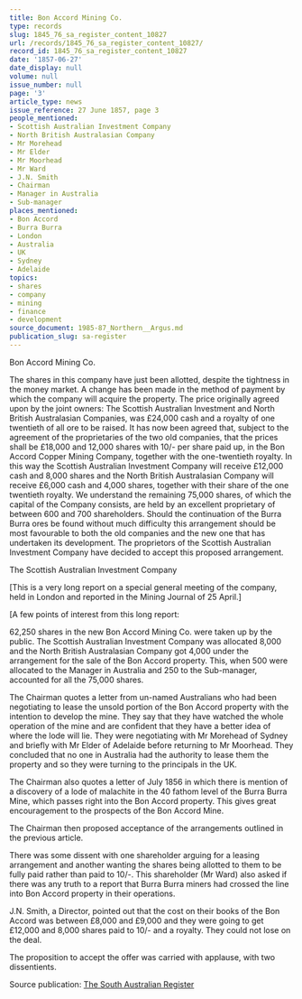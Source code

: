 ```yaml
---
title: Bon Accord Mining Co.
type: records
slug: 1845_76_sa_register_content_10827
url: /records/1845_76_sa_register_content_10827/
record_id: 1845_76_sa_register_content_10827
date: '1857-06-27'
date_display: null
volume: null
issue_number: null
page: '3'
article_type: news
issue_reference: 27 June 1857, page 3
people_mentioned:
- Scottish Australian Investment Company
- North British Australasian Company
- Mr Morehead
- Mr Elder
- Mr Moorhead
- Mr Ward
- J.N. Smith
- Chairman
- Manager in Australia
- Sub-manager
places_mentioned:
- Bon Accord
- Burra Burra
- London
- Australia
- UK
- Sydney
- Adelaide
topics:
- shares
- company
- mining
- finance
- development
source_document: 1985-87_Northern__Argus.md
publication_slug: sa-register
---
```


Bon Accord Mining Co.

The shares in this company have just been allotted, despite the tightness in the money market.  A change has been made in the method of payment by which the company will acquire the property.  The price originally agreed upon by the joint owners: The Scottish Australian Investment and North British Australasian Companies, was £24,000 cash and a royalty of one twentieth of all ore to be raised.  It has now been agreed that, subject to the agreement of the proprietaries of the two old companies, that the prices shall be £18,000 and 12,000 shares with 10/- per share paid up, in the Bon Accord Copper Mining Company, together with the one-twentieth royalty.  In this way the Scottish Australian Investment Company will receive £12,000 cash and 8,000 shares and the North British Australasian Company will receive £6,000 cash and 4,000 shares, together with their share of the one twentieth royalty.  We understand the remaining 75,000 shares, of which the capital of the Company consists, are held by an excellent proprietary of between 600 and 700 shareholders.  Should the continuation of the Burra Burra ores be found without much difficulty this arrangement should be most favourable to both the old companies and the new one that has undertaken its development.  The proprietors of the Scottish Australian Investment Company have decided to accept this proposed arrangement.

The Scottish Australian Investment Company

[This is a very long report on a special general meeting of the company, held in London and reported in the Mining Journal of 25 April.]

[A few points of interest from this long report:

62,250 shares in the new Bon Accord Mining Co. were taken up by the public.  The Scottish Australian Investment Company was allocated 8,000 and the North British Australasian Company got 4,000 under the arrangement for the sale of the Bon Accord property.  This, when 500 were allocated to the Manager in Australia and 250 to the Sub-manager, accounted for all the 75,000 shares.

The Chairman quotes a letter from un-named Australians who had been negotiating to lease the unsold portion of the Bon Accord property with the intention to develop the mine.  They say that they have watched the whole operation of the mine and are confident that they have a better idea of where the lode will lie.  They were negotiating with Mr Morehead of Sydney and briefly with Mr Elder of Adelaide before returning to Mr Moorhead.  They concluded that no one in Australia had the authority to lease them the property and so they were turning to the principals in the UK.

The Chairman also quotes a letter of July 1856 in which there is mention of a discovery of a lode of malachite in the 40 fathom level of the Burra Burra Mine, which passes right into the Bon Accord property.  This gives great encouragement to the prospects of the Bon Accord Mine.

The Chairman then proposed acceptance of the arrangements outlined in the previous article.

There was some dissent with one shareholder arguing for a leasing arrangement and another wanting the shares being allotted to them to be fully paid rather than paid to 10/-.  This shareholder (Mr Ward) also asked if there was any truth to a report that Burra Burra miners had crossed the line into Bon Accord property in their operations.

J.N. Smith, a Director, pointed out that the cost on their books of the Bon Accord was between £8,000 and £9,000 and they were going to get £12,000 and 8,000 shares paid to 10/- and a royalty.  They could not lose on the deal.

The proposition to accept the offer was carried with applause, with two dissentients.

Source publication: [The South Australian Register](/publications/sa-register/)
